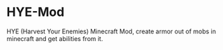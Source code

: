 # HYE-Mod
HYE (Harvest Your Enemies) Minecraft Mod, create armor out of mobs in minecraft and get abilities from it.
